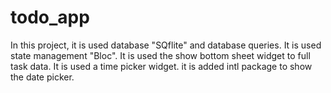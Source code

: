 # todo_app
In this project, it is used database "SQflite" and database queries. It is used state management "Bloc". It is used the show bottom sheet widget to full task data. It is used a time picker widget. it is added intl package to show the date picker.   
